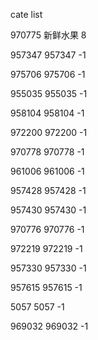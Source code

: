 cate list

970775 新鲜水果 8

957347 957347 -1

975706 975706 -1

955035 955035 -1

958104 958104 -1

972200 972200 -1

970778 970778 -1

961006 961006 -1

957428 957428 -1

957430 957430 -1

970776 970776 -1

972219 972219 -1

957330 957330 -1

957615 957615 -1

5057 5057 -1

969032 969032 -1

